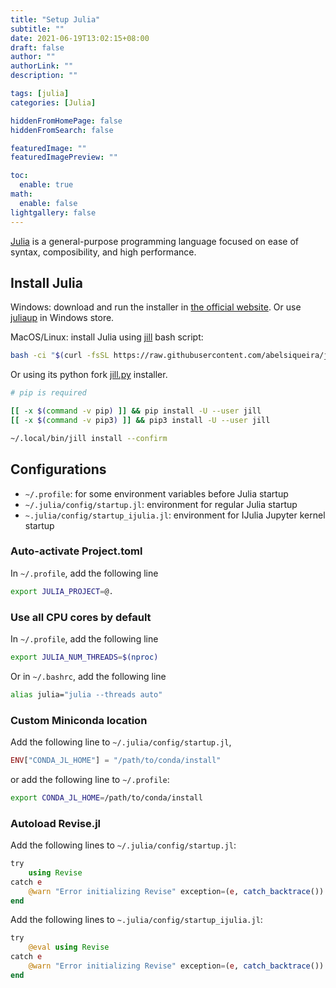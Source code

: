 ```yaml
---
title: "Setup Julia"
subtitle: ""
date: 2021-06-19T13:02:15+08:00
draft: false
author: ""
authorLink: ""
description: ""

tags: [julia]
categories: [Julia]

hiddenFromHomePage: false
hiddenFromSearch: false

featuredImage: ""
featuredImagePreview: ""

toc:
  enable: true
math:
  enable: false
lightgallery: false
---
```


[Julia](https://julialang.org/) is a general-purpose programming language focused on ease of syntax, composibility, and high performance.

<!--more-->

## Install Julia

Windows: download and run the installer in [the official website](https://julialang.org/downloads/). Or use [juliaup](https://github.com/JuliaLang/juliaup) in Windows store.

MacOS/Linux: install Julia using [jill](https://github.com/abelsiqueira/jill) bash script:

```bash
bash -ci "$(curl -fsSL https://raw.githubusercontent.com/abelsiqueira/jill/master/jill.sh)"
```

Or using its python fork [jill.py](https://github.com/johnnychen94/jill.py) installer.

```bash
# pip is required

[[ -x $(command -v pip) ]] && pip install -U --user jill
[[ -x $(command -v pip3) ]] && pip3 install -U --user jill

~/.local/bin/jill install --confirm
```

## Configurations

- `~/.profile`: for some environment variables before Julia startup
- `~/.julia/config/startup.jl`: environment for regular Julia startup
- `~.julia/config/startup_ijulia.jl`: environment for IJulia Jupyter kernel startup

### Auto-activate Project.toml

In `~/.profile`, add the following line

```bash
export JULIA_PROJECT=@.
```

### Use all CPU cores by default

In `~/.profile`, add the following line

```bash
export JULIA_NUM_THREADS=$(nproc)
```

Or in `~/.bashrc`, add the following line

```bash
alias julia="julia --threads auto"
```

### Custom Miniconda location

Add the following line to `~/.julia/config/startup.jl`,

```julia
ENV["CONDA_JL_HOME"] = "/path/to/conda/install"
```

or add the following line to `~/.profile`:

```bash
export CONDA_JL_HOME=/path/to/conda/install
```

### Autoload Revise.jl

Add the following lines to `~/.julia/config/startup.jl`:

```julia
try
    using Revise
catch e
    @warn "Error initializing Revise" exception=(e, catch_backtrace())
end

```

Add the following lines to `~.julia/config/startup_ijulia.jl`:

```julia
try
    @eval using Revise
catch e
    @warn "Error initializing Revise" exception=(e, catch_backtrace())
end
```
